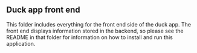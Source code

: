 ## Duck app front end

This folder includes everything for the front end side of the duck app.
The front end displays information stored in the backend, so please see the README in that folder for information on how to install and run this application.
